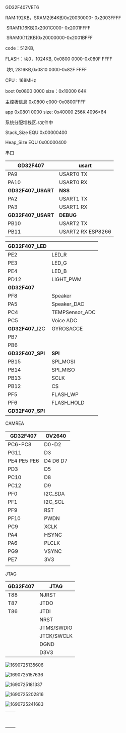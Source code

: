 GD32F407VET6

RAM:192KB，SRAM2(64KB)0x20030000- 0x2003FFFF

​						SRAM1(16KB)0x2001C000- 0x2001FFFF

​						SRAM0(112KB)0x20000000-0x2001BFFF

code：512KB, 

FLASH：块0，1024KB, 0x0800 0000-0x080F FFFF

​				块1, 2816KB,0x0810 0000-0x82F FFFF

CPU：168MHz



boot   0x0800 0000    size：0x10000    64K

主控板信息 0x0800 c000-0x0800FFFF

app    0x0801 0000	size:  0x40000      256K  4096*64



系统分配堆栈区.s文件中

Stack_Size      EQU     0x00000400

Heap_Size       EQU     0x00000400



串口

| GD32F407           | usart               |
| ------------------ | ------------------- |
| PA9                | USART0 TX           |
| PA10               | USART0 RX           |
| **GD32F407_USART** | **NSS**             |
| PA2                | USART1 TX           |
| PA3                | USART1 RX           |
| **GD32F407_USART** | **DEBUG**           |
| PB10               | USART2 TX           |
| PB11               | USART2 RX   ESP8266 |



| **GD32F407_LED** |                |
| ---------------- | -------------- |
| PE2              | LED_R          |
| PE3              | LED_G          |
| PE4              | LED_B          |
| PD12             | LIGHT_PWM      |
| **GD32F407**     |                |
| PF8              | Speaker        |
| PA5              | Speaker_DAC    |
| PC4              | TEMPSensor_ADC |
| PC5              | Voice ADC      |
| **GD32F407**_I2C | GYROSACCE      |
| PB7              |                |
| PB6              |                |
| **GD32F407_SPI** | **SPI**        |
| PB15             | SPI_MOSI       |
| PB14             | SPI_MISO       |
| PB13             | SCLK           |
| PB12             | CS             |
| PF5              | FLASH_WP       |
| PF6              | FLASH_HOLD     |
| **GD32F407_SPI** |                |

CAMREA

| GD32F407    | OV2640   |
| ----------- | -------- |
| PC6-PC8     | D0-D2    |
| PG11        | D3       |
| PE4 PE5 PE6 | D4 D6 D7 |
| PD3         | D5       |
| PC10        | D8       |
| PC12        | D9       |
| PF0         | I2C_SDA  |
| PF1         | I2C_SCL  |
| PF9         | RST      |
| PF10        | PWDN     |
| PC9         | XCLK     |
| PA4         | HSYNC    |
| PA6         | PLCLK    |
| PG9         | VSYNC    |
| PE7         | 3V3      |
|             |          |

JTAG

| GD32F407 | JTAG       |
| -------- | ---------- |
| T88      | NJRST      |
| T87      | JTDO       |
| T86      | JTDI       |
|          | NRST       |
|          | JTMS/SWDIO |
|          | JTCK/SWCLK |
|          | DGND       |
|          | D3V3       |

![1690725135606](C:\Users\74558\AppData\Roaming\Typora\typora-user-images\1690725135606.png)

![1690725157636](C:\Users\74558\AppData\Roaming\Typora\typora-user-images\1690725157636.png)



![1690725181337](C:\Users\74558\AppData\Roaming\Typora\typora-user-images\1690725181337.png)

![1690725202816](C:\Users\74558\AppData\Roaming\Typora\typora-user-images\1690725202816.png)

![1690725241683](C:\Users\74558\AppData\Roaming\Typora\typora-user-images\1690725241683.png)





|      |      |
| ---- | ---- |
|      |      |
|      |      |
|      |      |
|      |      |
|      |      |
|      |      |
|      |      |
|      |      |